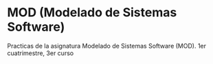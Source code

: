 # MOD (Modelado de Sistemas Software)
Practicas de la asignatura Modelado de Sistemas Software (MOD). 1er cuatrimestre, 3er curso
